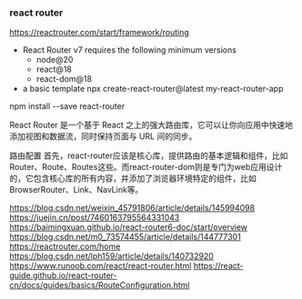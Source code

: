 ### react router
https://reactrouter.com/start/framework/routing
- React Router v7 requires the following minimum versions
  - node@20
  - react@18
  - react-dom@18
- a basic template
npx create-react-router@latest my-react-router-app


npm install --save react-router


React Router 是一个基于 React 之上的强大路由库，它可以让你向应用中快速地添加视图和数据流，同时保持页面与 URL 间的同步。

路由配置
首先，react-router应该是核心库，提供路由的基本逻辑和组件，比如Router、Route、Routes这些。而react-router-dom则是专门为web应用设计的，它包含核心库的所有内容，并添加了浏览器环境特定的组件，比如BrowserRouter、Link、NavLink等。


https://blog.csdn.net/weixin_45791806/article/details/145994098
https://juejin.cn/post/7460163795564331043
https://baimingxuan.github.io/react-router6-doc/start/overview
https://blog.csdn.net/m0_73574455/article/details/144777301
https://reactrouter.com/home
https://blog.csdn.net/lph159/article/details/140732920
https://www.runoob.com/react/react-router.html
https://react-guide.github.io/react-router-cn/docs/guides/basics/RouteConfiguration.html